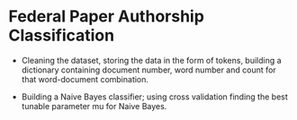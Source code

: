 # Federal Paper Authorship Classification

* Cleaning the dataset, storing the data in the form of tokens, building a dictionary containing document number, word number and count for that word-document combination.

* Building a Naive Bayes classifier; using cross validation finding the best tunable parameter mu for Naive Bayes.
